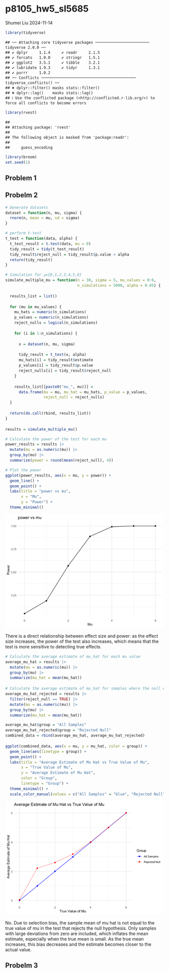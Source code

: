p8105_hw5_sl5685
================
Shumei Liu
2024-11-14

``` r
library(tidyverse)
```

    ## ── Attaching core tidyverse packages ──────────────────────── tidyverse 2.0.0 ──
    ## ✔ dplyr     1.1.4     ✔ readr     2.1.5
    ## ✔ forcats   1.0.0     ✔ stringr   1.5.1
    ## ✔ ggplot2   3.5.1     ✔ tibble    3.2.1
    ## ✔ lubridate 1.9.3     ✔ tidyr     1.3.1
    ## ✔ purrr     1.0.2     
    ## ── Conflicts ────────────────────────────────────────── tidyverse_conflicts() ──
    ## ✖ dplyr::filter() masks stats::filter()
    ## ✖ dplyr::lag()    masks stats::lag()
    ## ℹ Use the conflicted package (<http://conflicted.r-lib.org/>) to force all conflicts to become errors

``` r
library(rvest)
```

    ## 
    ## Attaching package: 'rvest'
    ## 
    ## The following object is masked from 'package:readr':
    ## 
    ##     guess_encoding

``` r
library(broom)
set.seed(1)
```

## Problem 1

## Probelm 2

``` r
# Generate datasets
dataset = function(n, mu, sigma) {
  rnorm(n, mean = mu, sd = sigma)
}
```

``` r
# perform t-test
t_test = function(data, alpha) {
  t_test_result = t.test(data, mu = 0)
  tidy_result = tidy(t_test_result)
  tidy_result$reject_null = tidy_result$p.value < alpha
  return(tidy_result)
}
```

``` r
# Simulation for 𝜇={0,1,2,3,4,5,6}
simulate_multiple_mu = function(n = 30, sigma = 5, mu_values = 0:6, 
                                n_simulations = 5000, alpha = 0.05) {
  
  results_list = list()

  for (mu in mu_values) {
    mu_hats = numeric(n_simulations)
    p_values = numeric(n_simulations)
    reject_nulls = logical(n_simulations)

    for (i in 1:n_simulations) {

      x = dataset(n, mu, sigma)
      
      tidy_result = t_test(x, alpha)
      mu_hats[i] = tidy_result$estimate
      p_values[i] = tidy_result$p.value
      reject_nulls[i] = tidy_result$reject_null
    }

    results_list[[paste0("mu_", mu)]] =
      data.frame(mu = mu, mu_hat = mu_hats, p_value = p_values, 
                 reject_null = reject_nulls)
  }

  return(do.call(rbind, results_list))
}

results = simulate_multiple_mu()
```

``` r
# Calculate the power of the test for each mu
power_results = results |>
  mutate(mu = as.numeric(mu)) |>
  group_by(mu) |>
  summarize(power = round(mean(reject_null), 4))
```

``` r
# Plot the power
ggplot(power_results, aes(x = mu, y = power)) +
  geom_line() +
  geom_point() +
  labs(title = "power vs mu",
       x = "Mu",
       y = "Power") +
  theme_minimal()
```

![](p8105_hw5_sl5685_files/figure-gfm/unnamed-chunk-7-1.png)<!-- -->

There is a direct relationship between effect size and power: as the
effect size increases, the power of the test also increases, which means
that the test is more sensitive to detecting true effects.

``` r
# Calculate the average estimate of mu_hat for each mu value
average_mu_hat = results |>
  mutate(mu = as.numeric(mu)) |>
  group_by(mu) |>
  summarize(mu_hat = mean(mu_hat))

# Calculate the average estimate of mu_hat for samples where the null was rejected
average_mu_hat_rejected = results |>
  filter(reject_null == TRUE) |>
  mutate(mu = as.numeric(mu)) |>
  group_by(mu) |>
  summarize(mu_hat = mean(mu_hat))
```

``` r
average_mu_hat$group = "All Samples"
average_mu_hat_rejected$group = "Rejected Null"
combined_data = rbind(average_mu_hat, average_mu_hat_rejected)

ggplot(combined_data, aes(x = mu, y = mu_hat, color = group)) +
  geom_line(aes(linetype = group)) +
  geom_point() +
  labs(title = "Average Estimate of Mu Hat vs True Value of Mu",
       x = "True Value of Mu",
       y = "Average Estimate of Mu Hat",
       color = "Group",
       linetype = "Group") +
  theme_minimal() +
  scale_color_manual(values = c("All Samples" = "blue", "Rejected Null" = "red"))
```

![](p8105_hw5_sl5685_files/figure-gfm/unnamed-chunk-9-1.png)<!-- -->

No. Due to selection bias, the sample mean of mu hat is not equal to the
true value of mu in the test that rejects the null hypothesis. Only
samples with large deviations from zero are included, which inflates the
mean estimate, especially when the true mean is small. As the true mean
increases, this bias decreases and the estimate becomes closer to the
actual value.

## Probelm 3
